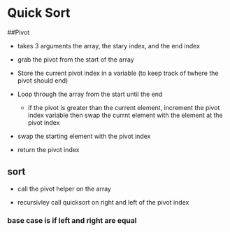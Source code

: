 # Quick Sort

##Pivot

- takes 3 arguments the array, the stary index, and the end index

- grab the pivot from the start of the array

- Store the current pivot index in a variable (to keep track of twhere the pivot should end)

- Loop through the array from the start until the end

  - if the pivot is greater than the current element, increment the pivot index variable then swap the currnt element with the element at the pivot index

- swap the starting element with the pivot index

- return the pivot index

## sort

- call the pivot helper on the array

- recursivley call quicksort on right and left of the pivot index

### base case is if left and right are equal
